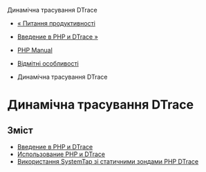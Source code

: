 Динамічна трасування DTrace

-   [« Питання продуктивності](features.gc.performance-considerations.html)
    
-   [Введение в PHP и DTrace »](features.dtrace.introduction.html)
    
-   [PHP Manual](index.html)
    
-   [Відмітні особливості](features.html)
    
-   Динамічна трасування DTrace
    

# Динамічна трасування DTrace

## Зміст

-   [Введение в PHP и DTrace](features.dtrace.introduction.html)
-   [Использование PHP и DTrace](features.dtrace.dtrace.html)
-   [Використання SystemTap зі статичними зондами PHP DTrace](features.dtrace.systemtap.html)
